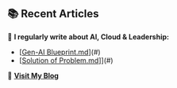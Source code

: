 ## 📚 Recent Articles
📖 **I regularly write about AI, Cloud & Leadership:**  
- [[Gen-AI Blueprint.md](https://github.com/shaktiamarendra/technical-articles/blob/main/Gen-AI%20Blueprint.md#unlocking-the-potential-of-generative-ai-a-strategic-blueprint)](#)  
- [[Solution of Problem.md](https://github.com/shaktiamarendra/technical-articles/blob/main/Solution%20of%20Problem.md)]](#)  

📝 **[Visit My Blog](https://github.com/shaktiamarendra/technical-articles/tree/main)**  
